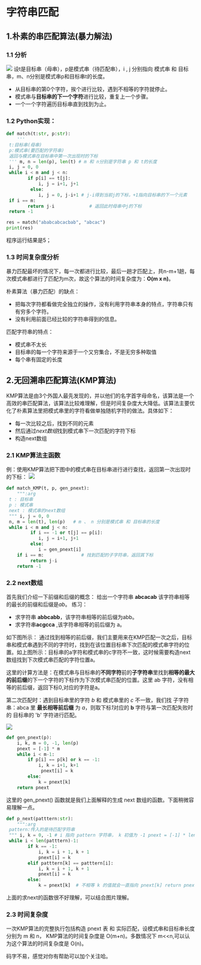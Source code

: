 # 字符串匹配

## 1.朴素的串匹配算法(暴力解法)
### 1.1 分析
![](https://s2.loli.net/2022/03/23/iOKBs6lHEayqrZX.png)
设t是目标串（母串），p是模式串（待匹配串），i , j 分别指向 模式串 和 目标串，m、n分别是模式串p和目标串t的长度。
- 从目标串的第0个字符，挨个进行比较，遇到不相等的字符就停止。
- 模式串与**目标串的下一个字符**进行比较，重复上一个步骤。
- 一个一个字符遍历目标串直到找到为止。


### 1.2 Python实现：

```python
def match(t:str, p:str):  
    '''  
 t:目标串(母串)  
 p:模式串(要匹配的字符串)  
 返回与模式串在目标串中第一次出现时的下标
 ''' m, n = len(p), len(t) # m 和 n分别是字符串 p 和 t的长度  
 i, j = 0, 0  
 while i < m and j < n:  
        if p[i] == t[j]:  
            i, j = i+1, j+1  
		 else:  
            i, j = 0, j-i+1 # j-i得到当前j的下标，+1指向目标串的下一个元素  
 if i == m:  
        return j-i             # 返回此时母串中j的下标  
 return -1

res = match("ababcabcacbab", "abcac")  
print(res)
```
程序运行结果是5；
### 1.3 时间复杂度分析
暴力匹配最坏的情况下，每一次都进行比较，最后一趟才匹配上，共n-m+1趟，每次模式串都进行了匹配为m次，故这个算法的时间复杂度为：**O(m x n)**。

朴素算法（暴力匹配）的缺点：
- 把每次字符都看做完全独立的操作，没有利用字符串本身的特点，字符串只有有穷多个字符。
- 没有利用前面已经比较的字符串得到的信息。

匹配字符串的特点：
- 模式串不太长
- 目标串的每一个字符来源于一个又穷集合，不是无穷多种取值
- 每个串有固定的长度 

## 2.无回溯串匹配算法(KMP算法)
KMP算法是由3个外国人最先发现的，并以他们的名字首字母命名，该算法是一个高效的串匹配算法，该算法比较难理解，但是时间复杂度大大降低。该算法主要优化了朴素算法里把模式串里的字符看做单独随机字符的做法。具体如下：
- 每一次比较之后，找到不同的元素
- 然后通过*next数组*找到模式串下一次匹配的字符下标
- 构造next数组

### 2.1 KMP算法主函数
例：使用KMP算法把下图中的模式串在目标串进行进行查找，返回第一次出现时的下标：
![](https://s2.loli.net/2022/03/22/coxLbjSn4GEBlhV.png)


```python
def match_KMP(t, p, gen_pnext):  
    """:arg  
 t : 目标串  
 p : 模式串  
 next : 模式串的next数组  
 """ i, j = 0, 0  
 n, m = len(t), len(p)   # m 、 n 分别是模式串 和 目标串的长度  
 while i < m and j < n:  
         if i == -1 or t[j] == p[i]:  
            i, j = i+1, j+1  
		 else:  
            i = gen_pnext[i]  
    if i == m:              # 找到匹配的子字符串，返回其下标  
		 return j-i  
    return -1
```


### 2.2 next数组
首先我们介绍一下前缀和后缀的概念：
给出一个字符串 **abcacab** 该字符串相等的最长的前缀和后缀是*ab*。
练习：

* 求字符串 **abbcabb**，该字符串相等的前后缀为abb。
* 求字符串**acgcca** ,该字符串相等的前后缀为 a。

如下图所示：
通过找到相等的前后缀，我们主要用来在KMP匹配一次之后，目标串和模式串遇到不同的字符时，找到在该位置目标串下次匹配的模式串字符的位置。如上图所示：目标串的a字符和模式串的c字符不一致，这时候需要构造next数组找到下次模式串匹配的字符位置a。

这里的计算方法是：在模式串与目标串的**不同字符**前的**子字符串**里找到**相等的最大的前后缀**的下一个字符的下标作为下次模式串匹配的位置。这里 ab 字符，没有相等的前后缀，返回下标0,对应的字符是a。

第二次匹配时：遇到目标串里的字符 *b* 和 模式串里的 *c* 不一致，我们找 子字符串：abca 里 **最长相等前后缀** 为 *a*，则取下标*1*对应的 **b** 字符与第一次匹配失败时的 目标串的 'b' 字符进行匹配。



![](https://s2.loli.net/2022/03/22/JHC289Bzkg4cDqT.png)



```python
def gen_pnext(p):  
    i, k, m = 0, -1, len(p)  
    pnext = [-1] * m  
    while i < m-1:  
        if p[i] == p[k] or k == -1:  
            i, k = i+1, k+1  
			 pnext[i] = k  
        else:  
            k = pnext[k]  
    return pnext
```


这里的 gen_pnext() 函数就是我们上面解释的生成 next 数组的函数。下面稍微容易理解一点。

```python
def p_next(patttern:str):  
    """:arg  
 pattern:传入的是待匹配字符串  
 """ i, k = 0, -1 # i 指向 pattern 字符串， k 初值为 -1 pnext = [-1] * len(patttern) # 生成一个长度和 pattern 一致的数组，初始值都为-1  
 while i < len(patttern)-1:  
        if k == -1:  
            i, k = i + 1, k + 1  
			pnext[i] = k  
        elif patttern[k] == patttern[i]:  
            i, k = i + 1, k + 1  
			pnext[i] = k  
        else:  
            k = pnext[k]  # 不相等 k 的值就会一直指向 pnext[k] return pnext
```
上面的求next的函数很不好理解，可以结合图片理解。

### 2.3 时间复杂度
一次KMP算法的完整执行包括构造 pnext 表 和 实际匹配，设模式串和目标串长度分别为 m 和 n， KMP算法的时间复杂度是 O(m+n)。多数情况下 m<<n,可以认为这个算法的时间复杂度是 O(n)。

码字不易，感觉对你有帮助可以加个关注哈。